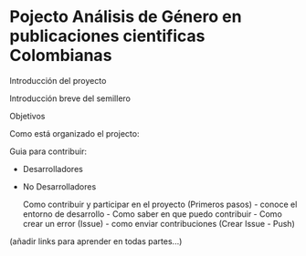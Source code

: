 # Pojecto Análisis de Género en publicaciones cientificas Colombianas

Introducción del proyecto

Introducción breve del semillero

Objetivos 


Como está organizado el projecto:


Guia para contribuir:
- Desarrolladores
- No Desarrolladores

    Como contribuir y participar en el proyecto (Primeros pasos)
        - conoce el entorno de desarrollo
        - Como saber en que puedo contribuir
        - Como crear un error (Issue)
        - como enviar contribuciones (Crear Issue - Push)

(añadir links para aprender en todas partes...)


